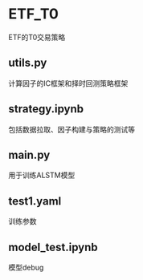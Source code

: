 # ETF_T0
ETF的T0交易策略

## utils.py
计算因子的IC框架和择时回测策略框架

## strategy.ipynb
包括数据拉取、因子构建与策略的测试等

## main.py
用于训练ALSTM模型

## test1.yaml
训练参数

## model_test.ipynb
模型debug

